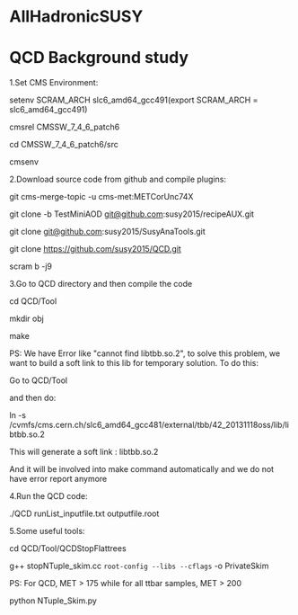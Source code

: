 # AllHadronicSUSY
# QCD Background study

1.Set CMS Environment:

setenv SCRAM_ARCH slc6_amd64_gcc491(export SCRAM_ARCH = slc6_amd64_gcc491)

cmsrel CMSSW_7_4_6_patch6

cd CMSSW_7_4_6_patch6/src

cmsenv

2.Download source code from github and compile plugins:

git cms-merge-topic -u cms-met:METCorUnc74X

git clone -b TestMiniAOD git@github.com:susy2015/recipeAUX.git

git clone git@github.com:susy2015/SusyAnaTools.git

git clone https://github.com/susy2015/QCD.git

scram b -j9

3.Go to QCD directory and then compile the code

cd QCD/Tool

mkdir obj

make

PS: We have Error like "cannot find libtbb.so.2", to solve this problem, we want to build a soft link to this lib for temporary solution. To do this:

Go to QCD/Tool

and then do:

ln -s /cvmfs/cms.cern.ch/slc6_amd64_gcc481/external/tbb/42_20131118oss/lib/libtbb.so.2

This will generate a soft link : libtbb.so.2

And it will be involved into make command automatically and we do not have error report anymore

4.Run the QCD code:

./QCD runList_inputfile.txt outputfile.root

5.Some useful tools:

cd QCD/Tool/QCDStopFlattrees

g++ stopNTuple_skim.cc `root-config --libs --cflags` -o PrivateSkim

PS: For QCD, MET > 175 while for all ttbar samples, MET > 200

python NTuple_Skim.py

